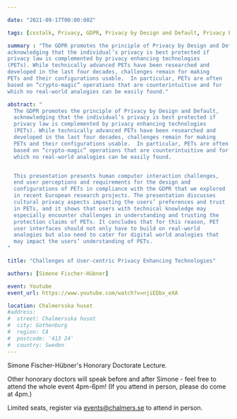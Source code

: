 ```yaml
---

date: "2021-09-17T00:00:00Z"

tags: [csstalk, Privacy, GDPR, Privacy by Design and Default, Privacy Enhancing Technologies (PET), Human Computer Interaction (HCI), Honorary Doctorate Lecture]

summary : "The GDPR promotes the principle of Privacy by Design and Default,
acknowledging that the individual’s privacy is best protected if
privacy law is complemented by privacy enhancing technologies
(PETs). While technically advanced PETs have been researched and
developed in the last four decades, challenges remain for making
PETs and their configurations usable.  In particular, PETs are often
based on “crypto-magic” operations that are counterintuitive and for
which no real-world analogies can be easily found."

abstract: "
  The GDPR promotes the principle of Privacy by Design and Default,
  acknowledging that the individual’s privacy is best protected if
  privacy law is complemented by privacy enhancing technologies
  (PETs). While technically advanced PETs have been researched and
  developed in the last four decades, challenges remain for making
  PETs and their configurations usable.  In particular, PETs are often
  based on “crypto-magic” operations that are counterintuitive and for
  which no real-world analogies can be easily found.


  This presentation presents human computer interaction challenges,
  end user perceptions and requirements for the design and
  configurations of PETs in compliance with the GDPR that we explored
  in recent European research projects. The presentation discusses
  cultural privacy aspects impacting the users’ preferences and trust
  in PETs, and it shows that users with technical knowledge may
  especially encounter challenges in understanding and trusting the
  protection claims of PETs. It concludes that for this reason, PET
  user interfaces should not only have to build on real-world
  analogies but also need to cater for digital world analogies that
  may impact the users’ understanding of PETs.
"

title: "Challenges of User-centric Privacy Enhancing Technologies"

authors: [Simone Fischer-Hübner]

event: Youtube
event_url: https://www.youtube.com/watch?v=njiEDbx_eXA

location: Chalmersska huset
#address:
#  street: Chalmersska huset
#  city: Gothenburg
#  region: CA
#  postcode: '413 24'
#  country: Sweden
---
```


Simone Fischer-Hübner's Honorary Doctorate Lecture.

Other honorary doctors will speak before and after Simone - feel free
to attend the whole event 4pm-6pm! (If you attend in person, please do
come at 4pm.)

Limited seats, register via <events@chalmers.se> to attend in person.